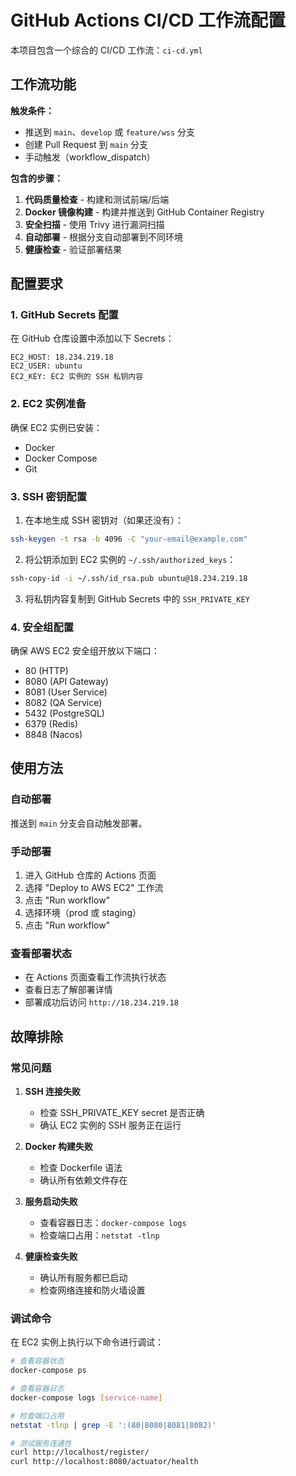 # GitHub Actions CI/CD 工作流配置

本项目包含一个综合的 CI/CD 工作流：`ci-cd.yml`

## 工作流功能

**触发条件：**
- 推送到 `main`、`develop` 或 `feature/wss` 分支
- 创建 Pull Request 到 `main` 分支
- 手动触发（workflow_dispatch）

**包含的步骤：**
1. **代码质量检查** - 构建和测试前端/后端
2. **Docker 镜像构建** - 构建并推送到 GitHub Container Registry
3. **安全扫描** - 使用 Trivy 进行漏洞扫描
4. **自动部署** - 根据分支自动部署到不同环境
5. **健康检查** - 验证部署结果

## 配置要求

### 1. GitHub Secrets 配置

在 GitHub 仓库设置中添加以下 Secrets：

```
EC2_HOST: 18.234.219.18
EC2_USER: ubuntu
EC2_KEY: EC2 实例的 SSH 私钥内容
```

### 2. EC2 实例准备

确保 EC2 实例已安装：
- Docker
- Docker Compose
- Git

### 3. SSH 密钥配置

1. 在本地生成 SSH 密钥对（如果还没有）：
```bash
ssh-keygen -t rsa -b 4096 -C "your-email@example.com"
```

2. 将公钥添加到 EC2 实例的 `~/.ssh/authorized_keys`：
```bash
ssh-copy-id -i ~/.ssh/id_rsa.pub ubuntu@18.234.219.18
```

3. 将私钥内容复制到 GitHub Secrets 中的 `SSH_PRIVATE_KEY`

### 4. 安全组配置

确保 AWS EC2 安全组开放以下端口：
- 80 (HTTP)
- 8080 (API Gateway)
- 8081 (User Service)
- 8082 (QA Service)
- 5432 (PostgreSQL)
- 6379 (Redis)
- 8848 (Nacos)

## 使用方法

### 自动部署
推送到 `main` 分支会自动触发部署。

### 手动部署
1. 进入 GitHub 仓库的 Actions 页面
2. 选择 "Deploy to AWS EC2" 工作流
3. 点击 "Run workflow"
4. 选择环境（prod 或 staging）
5. 点击 "Run workflow"

### 查看部署状态
- 在 Actions 页面查看工作流执行状态
- 查看日志了解部署详情
- 部署成功后访问 `http://18.234.219.18`

## 故障排除

### 常见问题

1. **SSH 连接失败**
   - 检查 SSH_PRIVATE_KEY secret 是否正确
   - 确认 EC2 实例的 SSH 服务正在运行

2. **Docker 构建失败**
   - 检查 Dockerfile 语法
   - 确认所有依赖文件存在

3. **服务启动失败**
   - 查看容器日志：`docker-compose logs`
   - 检查端口占用：`netstat -tlnp`

4. **健康检查失败**
   - 确认所有服务都已启动
   - 检查网络连接和防火墙设置

### 调试命令

在 EC2 实例上执行以下命令进行调试：

```bash
# 查看容器状态
docker-compose ps

# 查看容器日志
docker-compose logs [service-name]

# 检查端口占用
netstat -tlnp | grep -E ':(80|8080|8081|8082)'

# 测试服务连通性
curl http://localhost/register/
curl http://localhost:8080/actuator/health
```
